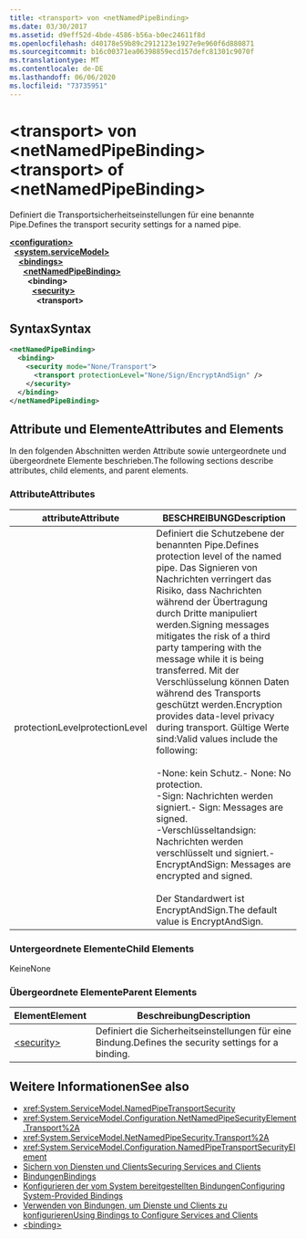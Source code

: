 ```yaml
---
title: <transport> von <netNamedPipeBinding>
ms.date: 03/30/2017
ms.assetid: d9eff52d-4bde-4586-b56a-b0ec24611f8d
ms.openlocfilehash: d40178e59b89c2912123e1927e9e960f6d880871
ms.sourcegitcommit: b16c00371ea06398859ecd157defc81301c9070f
ms.translationtype: MT
ms.contentlocale: de-DE
ms.lasthandoff: 06/06/2020
ms.locfileid: "73735951"
---
```

# <a name="transport-of-netnamedpipebinding"></a><span data-ttu-id="b6a3b-102">\<transport> von \<netNamedPipeBinding></span><span class="sxs-lookup"><span data-stu-id="b6a3b-102">\<transport> of \<netNamedPipeBinding></span></span>
<span data-ttu-id="b6a3b-103">Definiert die Transportsicherheitseinstellungen für eine benannte Pipe.</span><span class="sxs-lookup"><span data-stu-id="b6a3b-103">Defines the transport security settings for a named pipe.</span></span>  
  
[**\<configuration>**](../configuration-element.md)\
&nbsp;&nbsp;[**\<system.serviceModel>**](system-servicemodel.md)\
&nbsp;&nbsp;&nbsp;&nbsp;[**\<bindings>**](bindings.md)\
&nbsp;&nbsp;&nbsp;&nbsp;&nbsp;&nbsp;[**\<netNamedPipeBinding>**](netnamedpipebinding.md)\
&nbsp;&nbsp;&nbsp;&nbsp;&nbsp;&nbsp;&nbsp;&nbsp;**\<binding>**\
&nbsp;&nbsp;&nbsp;&nbsp;&nbsp;&nbsp;&nbsp;&nbsp;&nbsp;&nbsp;[**\<security>**](security-of-netnamedpipebinding.md)\
&nbsp;&nbsp;&nbsp;&nbsp;&nbsp;&nbsp;&nbsp;&nbsp;&nbsp;&nbsp;&nbsp;&nbsp;**\<transport>**  
  
## <a name="syntax"></a><span data-ttu-id="b6a3b-104">Syntax</span><span class="sxs-lookup"><span data-stu-id="b6a3b-104">Syntax</span></span>  
  
```xml  
<netNamedPipeBinding>
  <binding>
    <security mode="None/Transport">
      <transport protectionLevel="None/Sign/EncryptAndSign" />
    </security>
  </binding>
</netNamedPipeBinding>
```  
  
## <a name="attributes-and-elements"></a><span data-ttu-id="b6a3b-105">Attribute und Elemente</span><span class="sxs-lookup"><span data-stu-id="b6a3b-105">Attributes and Elements</span></span>  
 <span data-ttu-id="b6a3b-106">In den folgenden Abschnitten werden Attribute sowie untergeordnete und übergeordnete Elemente beschrieben.</span><span class="sxs-lookup"><span data-stu-id="b6a3b-106">The following sections describe attributes, child elements, and parent elements.</span></span>  
  
### <a name="attributes"></a><span data-ttu-id="b6a3b-107">Attribute</span><span class="sxs-lookup"><span data-stu-id="b6a3b-107">Attributes</span></span>  
  
|<span data-ttu-id="b6a3b-108">attribute</span><span class="sxs-lookup"><span data-stu-id="b6a3b-108">Attribute</span></span>|<span data-ttu-id="b6a3b-109">BESCHREIBUNG</span><span class="sxs-lookup"><span data-stu-id="b6a3b-109">Description</span></span>|  
|---------------|-----------------|  
|<span data-ttu-id="b6a3b-110">protectionLevel</span><span class="sxs-lookup"><span data-stu-id="b6a3b-110">protectionLevel</span></span>|<span data-ttu-id="b6a3b-111">Definiert die Schutzebene der benannten Pipe.</span><span class="sxs-lookup"><span data-stu-id="b6a3b-111">Defines protection level of the named pipe.</span></span> <span data-ttu-id="b6a3b-112">Das Signieren von Nachrichten verringert das Risiko, dass Nachrichten während der Übertragung durch Dritte manipuliert werden.</span><span class="sxs-lookup"><span data-stu-id="b6a3b-112">Signing messages mitigates the risk of a third party tampering with the message while it is being transferred.</span></span> <span data-ttu-id="b6a3b-113">Mit der Verschlüsselung können Daten während des Transports geschützt werden.</span><span class="sxs-lookup"><span data-stu-id="b6a3b-113">Encryption provides data-level privacy during transport.</span></span> <span data-ttu-id="b6a3b-114">Gültige Werte sind:</span><span class="sxs-lookup"><span data-stu-id="b6a3b-114">Valid values include the following:</span></span><br /><br /> <span data-ttu-id="b6a3b-115">-None: kein Schutz.</span><span class="sxs-lookup"><span data-stu-id="b6a3b-115">-   None: No protection.</span></span><br /><span data-ttu-id="b6a3b-116">-Sign: Nachrichten werden signiert.</span><span class="sxs-lookup"><span data-stu-id="b6a3b-116">-   Sign: Messages are signed.</span></span><br /><span data-ttu-id="b6a3b-117">-Verschlüsseltandsign: Nachrichten werden verschlüsselt und signiert.</span><span class="sxs-lookup"><span data-stu-id="b6a3b-117">-   EncryptAndSign: Messages are encrypted and signed.</span></span><br /><br /> <span data-ttu-id="b6a3b-118">Der Standardwert ist EncryptAndSign.</span><span class="sxs-lookup"><span data-stu-id="b6a3b-118">The default value is EncryptAndSign.</span></span>|  
  
### <a name="child-elements"></a><span data-ttu-id="b6a3b-119">Untergeordnete Elemente</span><span class="sxs-lookup"><span data-stu-id="b6a3b-119">Child Elements</span></span>  
 <span data-ttu-id="b6a3b-120">Keine</span><span class="sxs-lookup"><span data-stu-id="b6a3b-120">None</span></span>  
  
### <a name="parent-elements"></a><span data-ttu-id="b6a3b-121">Übergeordnete Elemente</span><span class="sxs-lookup"><span data-stu-id="b6a3b-121">Parent Elements</span></span>  
  
|<span data-ttu-id="b6a3b-122">Element</span><span class="sxs-lookup"><span data-stu-id="b6a3b-122">Element</span></span>|<span data-ttu-id="b6a3b-123">Beschreibung</span><span class="sxs-lookup"><span data-stu-id="b6a3b-123">Description</span></span>|  
|-------------|-----------------|  
|[\<security>](security-of-netnamedpipebinding.md)|<span data-ttu-id="b6a3b-124">Definiert die Sicherheitseinstellungen für eine Bindung.</span><span class="sxs-lookup"><span data-stu-id="b6a3b-124">Defines the security settings for a binding.</span></span>|  
  
## <a name="see-also"></a><span data-ttu-id="b6a3b-125">Weitere Informationen</span><span class="sxs-lookup"><span data-stu-id="b6a3b-125">See also</span></span>

- <xref:System.ServiceModel.NamedPipeTransportSecurity>
- <xref:System.ServiceModel.Configuration.NetNamedPipeSecurityElement.Transport%2A>
- <xref:System.ServiceModel.NetNamedPipeSecurity.Transport%2A>
- <xref:System.ServiceModel.Configuration.NamedPipeTransportSecurityElement>
- [<span data-ttu-id="b6a3b-126">Sichern von Diensten und Clients</span><span class="sxs-lookup"><span data-stu-id="b6a3b-126">Securing Services and Clients</span></span>](../../../wcf/feature-details/securing-services-and-clients.md)
- [<span data-ttu-id="b6a3b-127">Bindungen</span><span class="sxs-lookup"><span data-stu-id="b6a3b-127">Bindings</span></span>](../../../wcf/bindings.md)
- [<span data-ttu-id="b6a3b-128">Konfigurieren der vom System bereitgestellten Bindungen</span><span class="sxs-lookup"><span data-stu-id="b6a3b-128">Configuring System-Provided Bindings</span></span>](../../../wcf/feature-details/configuring-system-provided-bindings.md)
- [<span data-ttu-id="b6a3b-129">Verwenden von Bindungen, um Dienste und Clients zu konfigurieren</span><span class="sxs-lookup"><span data-stu-id="b6a3b-129">Using Bindings to Configure Services and Clients</span></span>](../../../wcf/using-bindings-to-configure-services-and-clients.md)
- [\<binding>](bindings.md)
